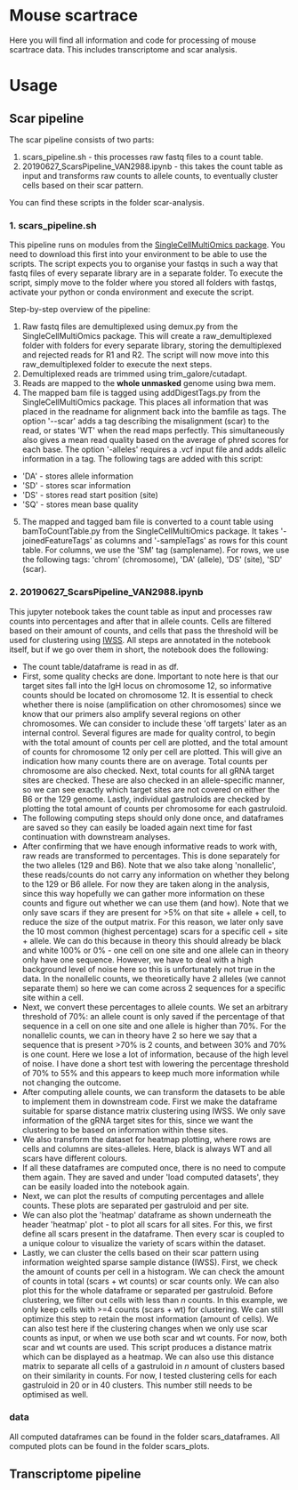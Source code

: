 # Mouse scartrace
Here you will find all information and code for processing of mouse scartrace data. This includes transcriptome and scar analysis.

# Usage
## Scar pipeline
The scar pipeline consists of two parts: 
1. scars_pipeline.sh - this processes raw fastq files to a count table. 
2. 20190627_ScarsPipeline_VAN2988.ipynb - this takes the count table as input and transforms raw counts to allele counts, to eventually cluster cells based on their scar pattern.

You can find these scripts in the folder scar-analysis.

### 1. scars_pipeline.sh
This pipeline runs on modules from the [SingleCellMultiOmics package](https://github.com/BuysDB/SingleCellMultiOmics). You need to download this first into your environment to be able to use the scripts. The script expects you to organise your fastqs in such a way that fastq files of every separate library are in a separate folder. To execute the script, simply move to the folder where you stored all folders with fastqs, activate your python or conda environment and execute the script.  

Step-by-step overview of the pipeline:
1. Raw fastq files are demultiplexed using demux.py from the SingleCellMultiOmics package. This will create a raw_demultiplexed folder with folders for every separate library, storing the demultiplexed and rejected reads for R1 and R2. The script will now move into this raw_demultiplexed folder to execute the next steps.
2. Demultiplexed reads are trimmed using trim_galore/cutadapt.
3. Reads are mapped to the **whole unmasked** genome using bwa mem.
4. The mapped bam file is tagged using addDigestTags.py from the SingleCellMultiOmics package. This places all information that was placed in the readname for alignment back into the bamfile as tags. The option '--scar' adds a tag describing the misalignment (scar) to the read, or states 'WT' when the read maps perfectly. This simultaneously also gives a mean read quality based on the average of phred scores for each base. The option '-alleles' requires a .vcf input file and adds allelic information in a tag. The following tags are added with this script:
- 'DA' - stores allele information
- 'SD' - stores scar information
- 'DS' - stores read start position (site)
- 'SQ' - stores mean base quality
5. The mapped and tagged bam file is converted to a count table using bamToCountTable.py from the SingleCellMultiOmics package. It takes '-joinedFeatureTags' as columns and '-sampleTags' as rows for this count table. For columns, we use the 'SM' tag (samplename). For rows, we use the following tags: 'chrom' (chromosome), 'DA' (allele), 'DS' (site), 'SD' (scar). 

### 2. 20190627_ScarsPipeline_VAN2988.ipynb
This jupyter notebook takes the count table as input and processes raw counts into percentages and after that in allele counts. Cells are filtered based on their amount of counts, and cells that pass the threshold will be used for clustering using [IWSS](https://github.com/BuysDB/IWSS). All steps are annotated in the notebook itself, but if we go over them in short, the notebook does the following:
- The count table/dataframe is read in as df.
- First, some quality checks are done. Important to note here is that our target sites fall into the IgH locus on chromosome 12, so informative counts should be located on chromosome 12. It is essential to check whether there is noise (amplification on other chromosomes) since we know that our primers also amplify several regions on other chromosomes. We can consider to include these 'off targets' later as an internal control. Several figures are made for quality control, to begin with the total amount of counts per cell are plotted, and the total amount of counts for chromosome 12 only per cell are plotted. This will give an indication how many counts there are on average. Total counts per chromosome are also checked. Next, total counts for all gRNA target sites are checked. These are also checked in an allele-specific manner, so we can see exactly which target sites are not covered on either the B6 or the 129 genome. Lastly, individual gastruloids are checked by plotting the total amount of counts per chromosome for each gastruloid. 
- The following computing steps should only done once, and dataframes are saved so they can easily be loaded again next time for fast continuation with downstream analyses.
- After confirming that we have enough informative reads to work with, raw reads are transformed to percentages. This is done separately for the two alleles (129 and B6). Note that we also take along 'nonallelic', these reads/counts do not carry any information on whether they belong to the 129 or B6 allele. For now they are taken along in the analysis, since this way hopefully we can gather more information on these counts and figure out whether we can use them (and how). Note that we only save scars if they are present for >5% on that site + allele + cell, to reduce the size of the output matrix. For this reason, we later only save the 10 most common (highest percentage) scars for a specific cell + site + allele. We can do this because in theory this should already be black and white 100% or 0% - one cell on one site and one allele can in theory only have one sequence. However, we have to deal with a high background level of noise here so this is unfortunately not true in the data. In the nonallelic counts, we theoretically have 2 alleles (we cannot separate them) so here we can come across 2 sequences for a specific site within a cell.
- Next, we convert these percentages to allele counts. We set an arbitrary threshold of 70%: an allele count is only saved if the percentage of that sequence in a cell on one site and one allele is higher than 70%. For the nonallelic counts, we can in theory have 2 so here we say that a sequence that is present >70% is 2 counts, and between 30% and 70% is one count. Here we lose a lot of information, because of the high level of noise. I have done a short test with lowering the percentage threshold of 70% to 55% and this appears to keep much more information while not changing the outcome.
- After computing allele counts, we can transform the datasets to be able to implement them in downstream code. First we make the dataframe suitable for sparse distance matrix clustering using IWSS. We only save information of the gRNA target sites for this, since we want the clustering to be based on information within these sites.
- We also transform the dataset for heatmap plotting, where rows are cells and columns are sites-alleles. Here, black is always WT and all scars have different colours.
- If all these dataframes are computed once, there is no need to compute them again. They are saved and under 'load computed datasets', they can be easily loaded into the notebook again.
- Next, we can plot the results of computing percentages and allele counts. These plots are separated per gastruloid and per site.
- We can also plot the 'heatmap' dataframe as shown underneath the header 'heatmap' plot - to plot all scars for all sites. For this, we first define all scars present in the dataframe. Then every scar is coupled to a unique colour to visualize the variety of scars within the dataset.
- Lastly, we can cluster the cells based on their scar pattern using information weighted sparse sample distance (IWSS). First, we check the amount of counts per cell in a histogram. We can check the amount of counts in total (scars + wt counts) or scar counts only. We can also plot this for the whole dataframe or separated per gastruloid. Before clustering, we filter out cells with less than *n* counts. In this example, we only keep cells with >=4 counts (scars + wt) for clustering. We can still optimize this step to retain the most information (amount of cells). We can also test here if the clustering changes when we only use scar counts as input, or when we use both scar and wt counts. For now, both scar and wt counts are used. This script produces a distance matrix which can be displayed as a heatmap. We can also use this distance matrix to separate all cells of a gastruloid in *n* amount of clusters based on their similarity in counts. For now, I tested clustering cells for each gastruloid in 20 or in 40 clusters. This number still needs to be optimised as well.

### data
All computed dataframes can be found in the folder scars_dataframes. All computed plots can be found in the folder scars_plots.


## Transcriptome pipeline

